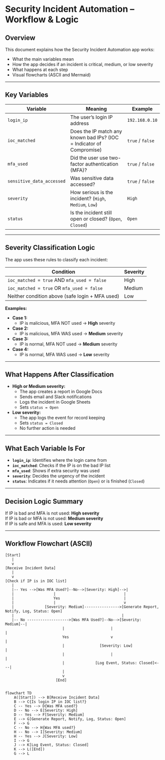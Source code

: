 # Security Incident Automation – Workflow & Logic

## Overview

This document explains how the Security Incident Automation app works:  
- What the main variables mean  
- How the app decides if an incident is critical, medium, or low severity  
- What happens at each step  
- Visual flowcharts (ASCII and Mermaid)

---

## Key Variables

| Variable                  | Meaning                                                                   | Example            |
|---------------------------|---------------------------------------------------------------------------|--------------------|
| `login_ip`                | The user’s login IP address                                               | `192.168.0.10`     |
| `ioc_matched`             | Does the IP match any known bad IPs? (IOC = Indicator of Compromise)      | `true` / `false`   |
| `mfa_used`                | Did the user use two-factor authentication (MFA)?                         | `true` / `false`   |
| `sensitive_data_accessed` | Was sensitive data accessed?                                              | `true` / `false`   |
| `severity`                | How serious is the incident? (`High`, `Medium`, `Low`)                    | `High`             |
| `status`                  | Is the incident still open or closed? (`Open`, `Closed`)                  | `Open`             |

---

## Severity Classification Logic

The app uses these rules to classify each incident:

| Condition                                          | Severity  |
|----------------------------------------------------|-----------|
| `ioc_matched = true` AND `mfa_used = false`        | High      |
| `ioc_matched = true` OR `mfa_used = false`         | Medium    |
| Neither condition above (safe login + MFA used)    | Low       |

**Examples:**

- **Case 1:**  
  - IP is malicious, MFA NOT used → **High** severity  
- **Case 2:**  
  - IP is malicious, MFA WAS used → **Medium** severity  
- **Case 3:**  
  - IP is normal, MFA NOT used → **Medium** severity  
- **Case 4:**  
  - IP is normal, MFA WAS used → **Low** severity  

---

## What Happens After Classification

- **High or Medium severity:**  
  - The app creates a report in Google Docs  
  - Sends email and Slack notifications  
  - Logs the incident in Google Sheets  
  - Sets `status = Open`
- **Low severity:**  
  - The app logs the event for record keeping  
  - Sets `status = Closed`  
  - No further action is needed  

---

## What Each Variable Is For

- **`login_ip`**: Identifies where the login came from
- **`ioc_matched`**: Checks if the IP is on the bad IP list
- **`mfa_used`**: Shows if extra security was used
- **`severity`**: Decides the urgency of the incident
- **`status`**: Indicates if it needs attention (`Open`) or is finished (`Closed`)

---

## Decision Logic Summary

If IP is bad and MFA is not used: **High severity**  
If IP is bad or MFA is not used: **Medium severity**  
If IP is safe and MFA is used: **Low severity**

---

## Workflow Flowchart (ASCII)

```text
[Start]
   |
   v
[Receive Incident Data]
   |
   v
[Check if IP is in IOC list]
   |
   |-- Yes -->[Was MFA Used?]--No-->[Severity: High]-->|
   |                  |                               |
   |                  Yes                             |
   |                  |                               v
   |              [Severity: Medium]---------------->[Generate Report, Notify, Log, Status: Open]
   |                                                 |
   |-- No ------------------->[Was MFA Used?]--No-->[Severity: Medium]--|
                          |                     |                       |
                          Yes                   v                       |
                          |                [Severity: Low]              |
                          |                     |                       |
                          |              [Log Event, Status: Closed]<---|
                          |                     
                          v
                       [End]


flowchart TD
    A([Start]) --> B[Receive Incident Data]
    B --> C{Is login IP in IOC list?}
    C -- Yes --> D{Was MFA used?}
    D -- No --> E[Severity: High]
    D -- Yes --> F[Severity: Medium]
    E --> G[Generate Report, Notify, Log, Status: Open]
    F --> G
    C -- No --> H{Was MFA used?}
    H -- No --> I[Severity: Medium]
    H -- Yes --> J[Severity: Low]
    I --> G
    J --> K[Log Event, Status: Closed]
    K --> L([End])
    G --> L

